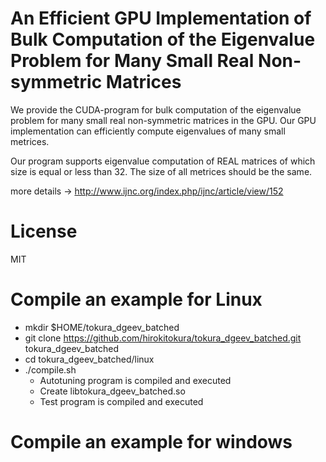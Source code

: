 # An Efficient GPU Implementation of Bulk Computation of the Eigenvalue Problem for Many Small Real Non-symmetric Matrices
We provide the CUDA-program for bulk computation of the eigenvalue problem for many small real non-symmetric matrices in the GPU.
Our GPU implementation can efficiently compute eigenvalues of many small metrices.

Our program supports eigenvalue computation of REAL matrices of which size is equal or less than 32. 
The size of all metrices should be the same.

more details -> http://www.ijnc.org/index.php/ijnc/article/view/152

# License
MIT

# Compile an example for Linux
* mkdir $HOME/tokura_dgeev_batched
* git clone https://github.com/hirokitokura/tokura_dgeev_batched.git tokura_dgeev_batched
* cd tokura_dgeev_batched/linux
* ./compile.sh
  * Autotuning program is compiled and executed
  * Create libtokura_dgeev_batched.so
  * Test program is compiled and executed
# Compile an example for windows
